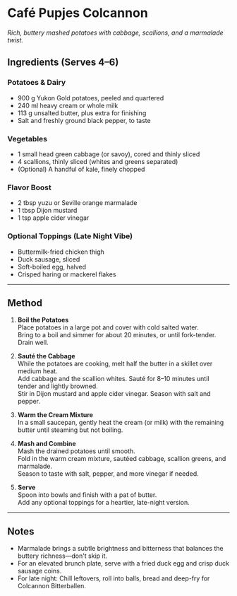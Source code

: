 # Café Pupjes Colcannon  
*Rich, buttery mashed potatoes with cabbage, scallions, and a marmalade twist.*

## Ingredients (Serves 4–6)

### Potatoes & Dairy
- 900 g Yukon Gold potatoes, peeled and quartered
- 240 ml heavy cream or whole milk
- 113 g unsalted butter, plus extra for finishing
- Salt and freshly ground black pepper, to taste

### Vegetables
- 1 small head green cabbage (or savoy), cored and thinly sliced
- 4 scallions, thinly sliced (whites and greens separated)
- (Optional) A handful of kale, finely chopped

### Flavor Boost
- 2 tbsp yuzu or Seville orange marmalade
- 1 tbsp Dijon mustard
- 1 tsp apple cider vinegar

### Optional Toppings (Late Night Vibe)
- Buttermilk-fried chicken thigh
- Duck sausage, sliced
- Soft-boiled egg, halved
- Crisped haring or mackerel flakes

---

## Method

1. **Boil the Potatoes**  
   Place potatoes in a large pot and cover with cold salted water.  
   Bring to a boil and simmer for about 20 minutes, or until fork-tender.  
   Drain well.

2. **Sauté the Cabbage**  
   While the potatoes are cooking, melt half the butter in a skillet over medium heat.  
   Add cabbage and the scallion whites. Sauté for 8–10 minutes until tender and lightly browned.  
   Stir in Dijon mustard and apple cider vinegar. Season with salt and pepper.

3. **Warm the Cream Mixture**  
   In a small saucepan, gently heat the cream (or milk) with the remaining butter until steaming but not boiling.

4. **Mash and Combine**  
   Mash the drained potatoes until smooth.  
   Fold in the warm cream mixture, sautéed cabbage, scallion greens, and marmalade.  
   Season to taste with salt, pepper, and more vinegar if needed.

5. **Serve**  
   Spoon into bowls and finish with a pat of butter.  
   Add any optional toppings for a heartier, late-night version.

---

## Notes

- Marmalade brings a subtle brightness and bitterness that balances the buttery richness—don't skip it.
- For an elevated brunch plate, serve with a fried duck egg and crisp duck sausage coins.
- For late night: Chill leftovers, roll into balls, bread and deep-fry for Colcannon Bitterballen.